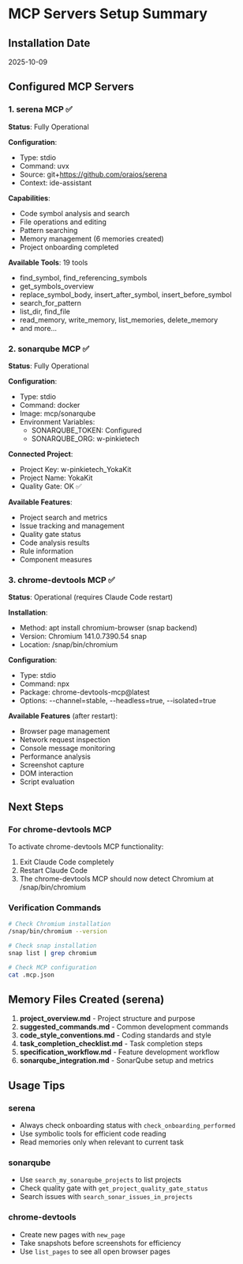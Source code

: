 # MCP Servers Setup Summary

## Installation Date
2025-10-09

## Configured MCP Servers

### 1. serena MCP ✅
**Status**: Fully Operational

**Configuration**:
- Type: stdio
- Command: uvx
- Source: git+https://github.com/oraios/serena
- Context: ide-assistant

**Capabilities**:
- Code symbol analysis and search
- File operations and editing
- Pattern searching
- Memory management (6 memories created)
- Project onboarding completed

**Available Tools**: 19 tools
- find_symbol, find_referencing_symbols
- get_symbols_overview
- replace_symbol_body, insert_after_symbol, insert_before_symbol
- search_for_pattern
- list_dir, find_file
- read_memory, write_memory, list_memories, delete_memory
- and more...

### 2. sonarqube MCP ✅
**Status**: Fully Operational

**Configuration**:
- Type: stdio
- Command: docker
- Image: mcp/sonarqube
- Environment Variables:
  - SONARQUBE_TOKEN: Configured
  - SONARQUBE_ORG: w-pinkietech

**Connected Project**:
- Project Key: w-pinkietech_YokaKit
- Project Name: YokaKit
- Quality Gate: OK ✅

**Available Features**:
- Project search and metrics
- Issue tracking and management
- Quality gate status
- Code analysis results
- Rule information
- Component measures

### 3. chrome-devtools MCP ✅
**Status**: Operational (requires Claude Code restart)

**Installation**:
- Method: apt install chromium-browser (snap backend)
- Version: Chromium 141.0.7390.54 snap
- Location: /snap/bin/chromium

**Configuration**:
- Type: stdio
- Command: npx
- Package: chrome-devtools-mcp@latest
- Options: --channel=stable, --headless=true, --isolated=true

**Available Features** (after restart):
- Browser page management
- Network request inspection
- Console message monitoring
- Performance analysis
- Screenshot capture
- DOM interaction
- Script evaluation

## Next Steps

### For chrome-devtools MCP
To activate chrome-devtools MCP functionality:
1. Exit Claude Code completely
2. Restart Claude Code
3. The chrome-devtools MCP should now detect Chromium at /snap/bin/chromium

### Verification Commands
```bash
# Check Chromium installation
/snap/bin/chromium --version

# Check snap installation
snap list | grep chromium

# Check MCP configuration
cat .mcp.json
```

## Memory Files Created (serena)
1. **project_overview.md** - Project structure and purpose
2. **suggested_commands.md** - Common development commands
3. **code_style_conventions.md** - Coding standards and style
4. **task_completion_checklist.md** - Task completion steps
5. **specification_workflow.md** - Feature development workflow
6. **sonarqube_integration.md** - SonarQube setup and metrics

## Usage Tips

### serena
- Always check onboarding status with `check_onboarding_performed`
- Use symbolic tools for efficient code reading
- Read memories only when relevant to current task

### sonarqube
- Use `search_my_sonarqube_projects` to list projects
- Check quality gate with `get_project_quality_gate_status`
- Search issues with `search_sonar_issues_in_projects`

### chrome-devtools
- Create new pages with `new_page`
- Take snapshots before screenshots for efficiency
- Use `list_pages` to see all open browser pages